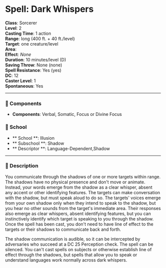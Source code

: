 
# Spell: Dark Whispers
**Class**: Sorcerer  
**Level**: 2  
**Casting Time**: 1 action  
**Range**: long (400 ft. + 40 ft./level)  
**Target**: one creature/level  
**Area**:   
**Effect**: _None_  
**Duration**: 10 minutes/level (D)  
**Saving Throw**: None (none)  
**Spell Resistance**: Yes (yes)  
**DC**: 12  
**Caster Level**: 1  
**Spontaneous**: Yes

---

### 🔮 Components
- **Components**: Verbal, Somatic, Focus or Divine Focus

### 🏫 School
- ** School **: Illusion
- ** Subschool **: Shadow
- ** Descriptor **: Language-Dependent,Shadow
---

### 📜 Description
You communicate through the shadows of one or more targets within range. The shadows have no physical presence and don't move or animate. Instead, your words emerge from the shadow as a clear whisper, absent any accent or other identifying features. The targets can make conversation with the shadow, but must speak aloud to do so. The targets' voices emerge from your own shadow only when they intend to speak to the shadow, but you hear no other sounds from the target's immediate area. Their responses also emerge as clear whispers, absent identifying features, but you can instinctively identify which target is speaking to you through the shadow. Once the spell has been cast, you don't need to have line of effect to the targets or their shadows to communicate back and forth.

The shadow communication is audible, so it can be intercepted by adversaries who succeed at a DC 25 Perception check. The spell can be silenced. You can't cast spells on subjects or otherwise establish line of effect through the shadows, but spells that allow you to speak or understand languages work normally across dark whispers.
